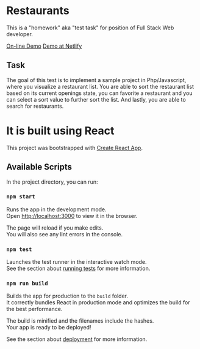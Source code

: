 # Restaurants

This is a "homework" aka "test task" for position of Full Stack Web developer.

[On-line Demo](https://karpolan.com/demos/react-restaurants/)
[Demo at Netlify](https://react-restaurants.netlify.com/npm)

## Task

The goal of this test is to implement a sample project in Php/Javascript, where you
visualize a restaurant list. You are able to sort the restaurant list based on its current
openings state, you can favorite a restaurant and you can select a sort value to further
sort the list. And lastly, you are able to search for restaurants.

# It is built using React

This project was bootstrapped with [Create React App](https://github.com/facebook/create-react-app).

## Available Scripts

In the project directory, you can run:

### `npm start`

Runs the app in the development mode.<br>
Open [http://localhost:3000](http://localhost:3000) to view it in the browser.

The page will reload if you make edits.<br>
You will also see any lint errors in the console.

### `npm test`

Launches the test runner in the interactive watch mode.<br>
See the section about [running tests](https://facebook.github.io/create-react-app/docs/running-tests) for more information.

### `npm run build`

Builds the app for production to the `build` folder.<br>
It correctly bundles React in production mode and optimizes the build for the best performance.

The build is minified and the filenames include the hashes.<br>
Your app is ready to be deployed!

See the section about [deployment](https://facebook.github.io/create-react-app/docs/deployment) for more information.
